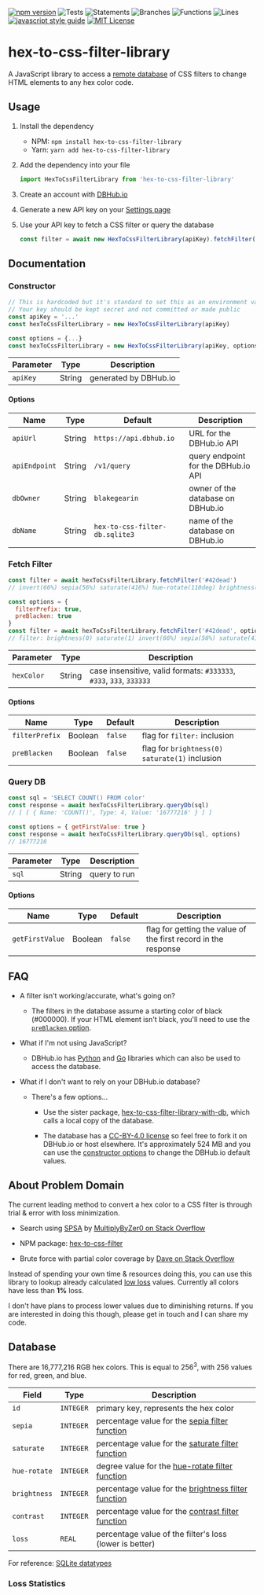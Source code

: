 [![npm version](https://badge.fury.io/js/hex-to-css-filter-library.svg)](http://badge.fury.io/js/hex-to-css-filter)
![Tests](https://img.shields.io/badge/tests-mocha-brightgreen)
![Statements](https://img.shields.io/badge/statements-0%25-red.svg?style=flat)
![Branches](https://img.shields.io/badge/branches-0%25-red.svg?style=flat)
![Functions](https://img.shields.io/badge/functions-0%25-red.svg?style=flat)
![Lines](https://img.shields.io/badge/lines-0%25-red.svg?style=flat)
[![javascript style guide](https://img.shields.io/badge/code_style-standard-brightgreen.svg)](https://standardjs.com)
[![MIT License](https://img.shields.io/badge/license-MIT%20License-blue.svg)](LICENSE)

# hex-to-css-filter-library

A JavaScript library to access a [remote database](https://dbhub.io/blakegearin/hex-to-css-filter-db.sqlite3) of CSS filters to change HTML elements to any hex color code.

## Usage

1. Install the dependency

   - NPM: `npm install hex-to-css-filter-library`
   - Yarn: `yarn add hex-to-css-filter-library`

1. Add the dependency into your file

    ```js
    import HexToCssFilterLibrary from 'hex-to-css-filter-library'
    ```

1. Create an account with [DBHub.io](https://dbhub.io/)

1. Generate a new API key on your [Settings page](https://dbhub.io/pref)

1. Use your API key to fetch a CSS filter or query the database

    ```js
    const filter = await new HexToCssFilterLibrary(apiKey).fetchFilter('#42dead')
    ```

## Documentation

### Constructor

```js
// This is hardcoded but it's standard to set this as an environment variable
// Your key should be kept secret and not committed or made public
const apiKey = '...'
const hexToCssFilterLibrary = new HexToCssFilterLibrary(apiKey)

const options = {...}
const hexToCssFilterLibrary = new HexToCssFilterLibrary(apiKey, options)
```

| Parameter |  Type  | Description           |
| --------- | :----: | --------------------- |
| `apiKey`  | String | generated by DBHub.io |

#### Options

| Name          |  Type  | Default                        | Description                         |
| ------------- | :----: | ------------------------------ | ----------------------------------- |
| `apiUrl`      | String | `https://api.dbhub.io`         | URL for the DBHub.io API            |
| `apiEndpoint` | String | `/v1/query`                    | query endpoint for the DBHub.io API |
| `dbOwner`     | String | `blakegearin`                  | owner of the database on DBHub.io   |
| `dbName`      | String | `hex-to-css-filter-db.sqlite3` | name of the database on DBHub.io    |

### Fetch Filter

```js
const filter = await hexToCssFilterLibrary.fetchFilter('#42dead')
// invert(66%) sepia(56%) saturate(416%) hue-rotate(110deg) brightness(98%) contrast(100%)

const options = {
  filterPrefix: true,
  preBlacken: true
}
const filter = await hexToCssFilterLibrary.fetchFilter('#42dead', options)
// filter: brightness(0) saturate(1) invert(66%) sepia(56%) saturate(416%) hue-rotate(110deg) brightness(98%) contrast(100%)
```

| Parameter  |  Type  | Description                                                         |
| ---------- | :----: | ------------------------------------------------------------------- |
| `hexColor` | String | case insensitive, valid formats: `#333333`, `#333`, `333`, `333333` |

#### Options

| Name           |  Type   | Default | Description                                    |
| -------------- | :-----: | ------- | ---------------------------------------------- |
| `filterPrefix` | Boolean | `false` | flag for `filter:` inclusion                   |
| `preBlacken`   | Boolean | `false` | flag for `brightness(0) saturate(1)` inclusion |

### Query DB

```js
const sql = 'SELECT COUNT() FROM color'
const response = await hexToCssFilterLibrary.queryDb(sql)
// [ [ { Name: 'COUNT()', Type: 4, Value: '16777216' } ] ]

const options = { getFirstValue: true }
const response = await hexToCssFilterLibrary.queryDb(sql, options)
// 16777216
```

| Parameter |  Type  | Description  |
| --------- | :----: | ------------ |
| `sql`     | String | query to run |

#### Options

| Name            |  Type   | Default | Description                                                    |
| --------------- | :-----: | ------- | -------------------------------------------------------------- |
| `getFirstValue` | Boolean | `false` | flag for getting the value of the first record in the response |

## FAQ

- A filter isn't working/accurate, what's going on?

  - The filters in the database assume a starting color of black (#000000). If your HTML element isn't black, you'll need to use the [`preBlacken` option](#options-1).

- What if I'm not using JavaScript?

  - DBHub.io has [Python](https://github.com/LeMoussel/pydbhub) and [Go](https://github.com/sqlitebrowser/go-dbhub) libraries which can also be used to access the database.

- What if I don't want to rely on your DBHub.io database?

  - There's a few options...

    - Use the sister package, [hex-to-css-filter-library-with-db](https://github.com/blakegearin/hex-to-css-filter-library-with-db), which calls a local copy of the database.

    - The database has a [CC-BY-4.0 license](https://creativecommons.org/licenses/by/4.0/) so feel free to fork it on DBHub.io or host elsewhere. It's approximately 524 MB and you can use the [constructor options](#options) to change the DBHub.io default values.

## About Problem Domain

The current leading method to convert a hex color to a CSS filter is through trial & error with loss minimization.

- Search using [SPSA](https://en.wikipedia.org/wiki/Simultaneous_perturbation_stochastic_approximation) by [MultiplyByZer0 on Stack Overflow](https://stackoverflow.com/a/43960991/5988852)

- NPM package: [hex-to-css-filter](https://github.com/willmendesneto/hex-to-css-filter)

- Brute force with partial color coverage by [Dave on Stack Overflow](https://stackoverflow.com/a/43959856/5988852)

Instead of spending your own time & resources doing this, you can use this library to lookup already calculated [low loss](#loss-statistics) values. Currently all colors have less than **1%** loss.

I don't have plans to process lower values due to diminishing returns. If you are interested in doing this though, please get in touch and I can share my code.

## Database

There are 16,777,216 RGB hex colors. This is equal to 256<sup>3</sup>, with 256 values for red, green, and blue.

Field|Type|Description
-----|----|-----------
`id`|`INTEGER`|primary key, represents the hex color
`sepia`|`INTEGER`|percentage value for the [sepia filter function](https://developer.mozilla.org/en-US/docs/Web/CSS/filter-function/sepia)
`saturate`|`INTEGER`|percentage value for the [saturate filter function](https://developer.mozilla.org/en-US/docs/Web/CSS/filter-function/saturate)
`hue-rotate`|`INTEGER`|degree value for the [hue-rotate filter function](https://developer.mozilla.org/en-US/docs/Web/CSS/filter-function/hue-rotate)
`brightness`|`INTEGER`|percentage value for the [brightness filter function](https://developer.mozilla.org/en-US/docs/Web/CSS/filter-function/brightness)
`contrast`|`INTEGER`|percentage value for the [contrast filter function](https://developer.mozilla.org/en-US/docs/Web/CSS/filter-function/contrast)
`loss`|`REAL`|percentage value of the filter's loss (lower is better)

For reference: [SQLite datatypes](https://www.sqlite.org/datatype3.html)

### Loss Statistics
